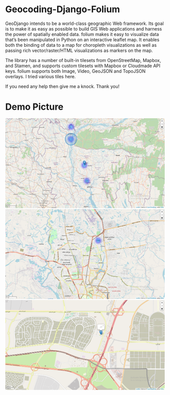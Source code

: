 # Geocoding-Django-Folium

GeoDjango intends to be a world-class geographic Web framework. Its goal is to make it as easy as possible to build GIS Web applications and harness the power of spatially enabled data. folium makes it easy to visualize data that’s been manipulated in Python on an interactive leaflet map. It enables both the binding of data to a map for choropleth visualizations as well as passing rich vector/raster/HTML visualizations as markers on the map.

The library has a number of built-in tilesets from OpenStreetMap, Mapbox, and Stamen, and supports custom tilesets with Mapbox or Cloudmade API keys. folium supports both Image, Video, GeoJSON and TopoJSON overlays. I tried various tiles here. 

If you need any help then give me a knock. Thank you!


# Demo Picture

<p align="center">
  <kbd>
<img src="map.png"> </img>
  <img src="map2.png"> </img>
  <img src="map3.png"> </img>
  </kbd>
</p>
